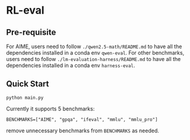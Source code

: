 # RL-eval

## Pre-requisite
For AIME, users need to follow `./qwen2.5-math/README.md` to have all the dependencies installed in a conda env `qwen-eval`.
For other benchmarks, users need to follow `./lm-evaluation-harness/README.md` to have all the dependencies installed in a conda env `harness-eval`.


## Quick Start
```
python main.py

```

Currently it supports 5 benchmarks: 
```
BENCHMARKS=["AIME", "gpqa", "ifeval", "mmlu", "mmlu_pro"]
```
remove unnecessary benchmarks from `BENCHMARKS` as needed.